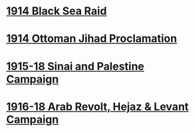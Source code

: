 # [1914 Black Sea Raid](1914%20Black%20Sea%20Raid)
# [1914 Ottoman Jihad Proclamation](1914%20Ottoman%20Jihad%20Proclamation)
# [1915-18 Sinai and Palestine Campaign](1915-18%20Sinai%20and%20Palestine%20Campaign)
# [1916-18 Arab Revolt, Hejaz & Levant Campaign](1916-18%20Arab%20Revolt,%20Hejaz%20&%20Levant%20Campaign)